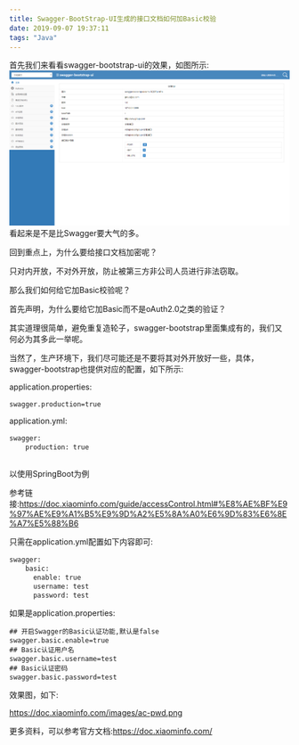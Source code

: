 ```yaml
---
title: Swagger-BootStrap-UI生成的接口文档如何加Basic校验
date: 2019-09-07 19:37:11
tags: "Java"
---
```

首先我们来看看swagger-bootstrap-ui的效果，如图所示:
![](Swagger-BootStrap-UI生成的接口文档如何加Basic校验/01.png)
看起来是不是比Swagger要大气的多。

 

回到重点上，为什么要给接口文档加密呢？

只对内开放，不对外开放，防止被第三方非公司人员进行非法窃取。

<!--more--> 

那么我们如何给它加Basic校验呢？

首先声明，为什么要给它加Basic而不是oAuth2.0之类的验证？

其实道理很简单，避免重复造轮子，swagger-bootstrap里面集成有的，我们又何必为其多此一举呢。

 

当然了，生产环境下，我们尽可能还是不要将其对外开放好一些，具体，swagger-bootstrap也提供对应的配置，如下所示:

application.properties:
```
swagger.production=true

```
application.yml:
```
swagger:
    production: true


```

以使用SpringBoot为例

参考链接:https://doc.xiaominfo.com/guide/accessControl.html#%E8%AE%BF%E9%97%AE%E9%A1%B5%E9%9D%A2%E5%8A%A0%E6%9D%83%E6%8E%A7%E5%88%B6

只需在application.yml配置如下内容即可:
```
swagger:
    basic:
      enable: true
      username: test
      password: test
```

如果是application.properties:
```
## 开启Swagger的Basic认证功能,默认是false
swagger.basic.enable=true
## Basic认证用户名
swagger.basic.username=test
## Basic认证密码
swagger.basic.password=test

```

效果图，如下:

https://doc.xiaominfo.com/images/ac-pwd.png

更多资料，可以参考官方文档:https://doc.xiaominfo.com/